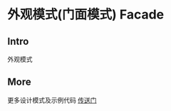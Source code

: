 # 外观模式(门面模式) Facade

## Intro

外观模式

## More

更多设计模式及示例代码 [传送门](https://github.com/WeihanLi/DesignPatterns)
